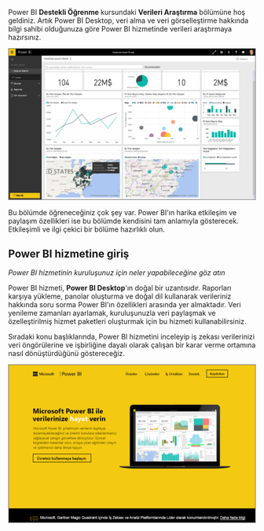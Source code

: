Power BI **Destekli Öğrenme** kursundaki **Verileri Araştırma** bölümüne hoş geldiniz. Artık Power BI Desktop, veri alma ve veri görselleştirme hakkında bilgi sahibi olduğunuza göre Power BI hizmetinde verileri araştırmaya hazırsınız.

![](media/4-0-intro-power-bi-service/4-0_2.png)

Bu bölümde öğreneceğiniz çok şey var. Power BI'ın harika etkileşim ve paylaşım özellikleri ise bu bölümde kendisini tam anlamıyla gösterecek. Etkileşimli ve ilgi çekici bir bölüme hazırlıklı olun.

## <a name="introduction-to-the-power-bi-service"></a>Power BI hizmetine giriş
*Power BI hizmetinin kuruluşunuz için neler yapabileceğine göz atın*

Power BI hizmeti, **Power BI Desktop**'ın doğal bir uzantısıdır. Raporları karşıya yükleme, panolar oluşturma ve doğal dil kullanarak verileriniz hakkında soru sorma Power BI'ın özellikleri arasında yer almaktadır. Veri yenileme zamanları ayarlamak, kuruluşunuzla veri paylaşmak ve özelleştirilmiş hizmet paketleri oluşturmak için bu hizmeti kullanabilirsiniz.

Sıradaki konu başlıklarında, Power BI hizmetini inceleyip iş zekası verilerinizi veri öngörülerine ve işbirliğine dayalı olarak çalışan bir karar verme ortamına nasıl dönüştürdüğünü göstereceğiz.

![](media/4-0-intro-power-bi-service/4-0_1.png)

